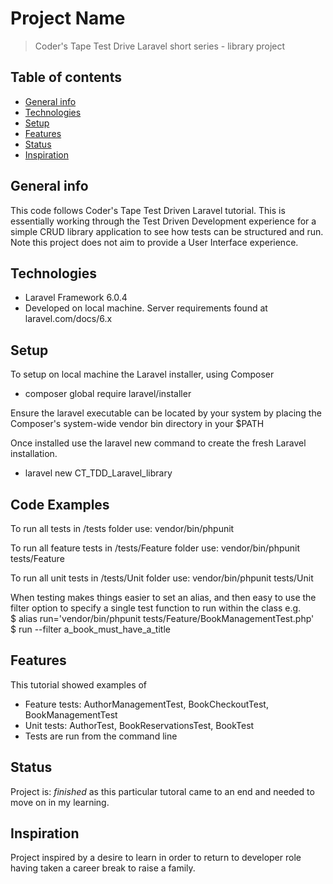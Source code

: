# Project Name
> Coder's Tape Test Drive Laravel short series - library project

## Table of contents
* [General info](#general-info)
* [Technologies](#technologies)
* [Setup](#setup)
* [Features](#features)
* [Status](#status)
* [Inspiration](#inspiration)

## General info
This code follows Coder's Tape Test Driven Laravel tutorial. This is essentially working through the Test Driven Development experience for a simple CRUD library application to see how tests can be structured and run.
Note this project does not aim to provide a User Interface experience.

## Technologies
* Laravel Framework 6.0.4
* Developed on local machine. Server requirements found at laravel.com/docs/6.x

## Setup
To setup on local machine the Laravel installer, using Composer
* composer global require laravel/installer

Ensure the laravel executable can be located by your system by placing the Composer's system-wide vendor bin directory in your $PATH

Once installed use the laravel new command to create the fresh Laravel installation.
* laravel new CT_TDD_Laravel_library

## Code Examples
To run all tests in /tests folder use:
vendor/bin/phpunit

To run all feature tests in /tests/Feature folder use:
vendor/bin/phpunit tests/Feature 

To run all unit tests in /tests/Unit folder use:
vendor/bin/phpunit tests/Unit

When testing makes things easier to set an alias, and then easy to use the filter option to specify a single test function to run within the class e.g.  
$ alias run='vendor/bin/phpunit tests/Feature/BookManagementTest.php'  
$ run --filter a_book_must_have_a_title

## Features
This tutorial showed examples of
* Feature tests: AuthorManagementTest, BookCheckoutTest,  BookManagementTest
* Unit tests: AuthorTest, BookReservationsTest, BookTest
* Tests are run from the command line

## Status
Project is: _finished_ as this particular tutoral came to an end and needed to move on in my learning.

## Inspiration
Project inspired by a desire to learn in order to return to developer role having taken a career break to raise a family.
